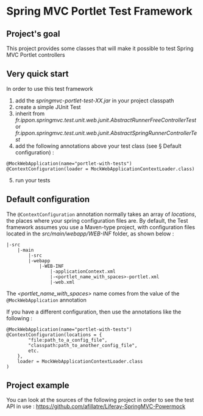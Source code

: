 Spring MVC Portlet Test Framework
=======================================

## Project's goal
This project provides some classes that will make it possible to test Spring MVC Portlet controllers

## Very quick start
In order to use this test framework
1. add the _springmvc-portlet-test-XX.jar_ in your project classpath
2. create a simple JUnit Test
3. inherit from _fr.ippon.springmvc.test.unit.web.junit.AbstractRunnerFreeControllerTest_ or _fr.ippon.springmvc.test.unit.web.junit.AbstractSpringRunnerControllerTest_
4. add the following annotations above your test class (see § Default configuration) :
```
@MockWebApplication(name="portlet-with-tests")
@ContextConfiguration(loader = MockWebApplicationContextLoader.class)
```
5. run your tests
 
## Default configuration
The `@ContextConfiguration` annotation normally takes an array of _locations_, the places where your spring configuration files are. By default, the Test framework assumes you use a Maven-type project, with configuration files located in the _src/main/webapp/WEB-INF_ folder, as shown below :

```
|-src
    |-main
        |-src
        |-webapp
            |-WEB-INF
                |-applicationContext.xml
                |-<portlet_name_with_spaces>-portlet.xml
                |-web.xml
```

The _<portlet_name_with_spaces>_ name comes from the value of the `@MockWebApplication` annotation

If you have a different configuration, then use the annotations like the following :
```
@MockWebApplication(name="portlet-with-tests")
@ContextConfiguration(locations = {
        "file:path_to_a_config_file",
        "classpath:path_to_another_config_file",
        etc.
    },
    loader = MockWebApplicationContextLoader.class
)
```
## Project example
You can look at the sources of the following project in order to see the test API in use : https://github.com/afillatre/Liferay-SpringMVC-Powermock